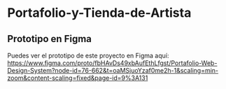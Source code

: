 # Portafolio-y-Tienda-de-Artista
## Prototipo en Figma  
Puedes ver el prototipo de este proyecto en Figma aquí: https://www.figma.com/proto/fbHAvDs49xbAufEthLfgst/Portafolio-Web-Design-System?node-id=76-662&t=oaMSjuoYzaf0me2h-1&scaling=min-zoom&content-scaling=fixed&page-id=9%3A131
